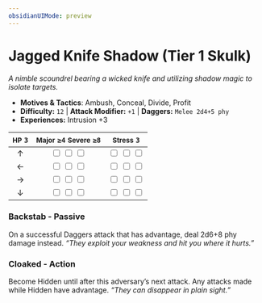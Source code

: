 ```yaml
---
obsidianUIMode: preview
---
```

# Jagged Knife Shadow (Tier 1 Skulk)

*A nimble scoundrel bearing a wicked knife and utilizing shadow magic to isolate targets.*

- **Motives & Tactics**: Ambush, Conceal, Divide, Profit
- **Difficulty:** `12` | **Attack Modifier:** `+1` | **Daggers:** `Melee 2d4+5 phy`
- **Experiences:** Intrusion +3

| <small>HP</small> `3` | <small>Major</small> `≥4` <small>Severe</small> `≥8` | <small>Stress</small> `3` |
|:-:|:-:|:-:|
| ↑ |  <input type="checkbox" unchecked id="f5f79732"> <input type="checkbox" unchecked id="07b036e4"> <input type="checkbox" unchecked id="46d4f80e"> |  <input type="checkbox" unchecked id="93fc673e"> <input type="checkbox" unchecked id="ca5973b7"> <input type="checkbox" unchecked id="55d057ac"> |
| ← |  <input type="checkbox" unchecked id="b3cf92d1"> <input type="checkbox" unchecked id="750adce0"> <input type="checkbox" unchecked id="a3a063c9"> |  <input type="checkbox" unchecked id="7740a5b1"> <input type="checkbox" unchecked id="e02da2ca"> <input type="checkbox" unchecked id="b39a864c"> |
| → |  <input type="checkbox" unchecked id="fa0817a0"> <input type="checkbox" unchecked id="25db9aeb"> <input type="checkbox" unchecked id="f8dc47c5"> |  <input type="checkbox" unchecked id="1e564430"> <input type="checkbox" unchecked id="15f57487"> <input type="checkbox" unchecked id="9c7a30d0"> |
| ↓ |  <input type="checkbox" unchecked id="45eca962"> <input type="checkbox" unchecked id="53d4a3fb"> <input type="checkbox" unchecked id="78bb33ef"> |  <input type="checkbox" unchecked id="b5b69a0b"> <input type="checkbox" unchecked id="ad595b9c"> <input type="checkbox" unchecked id="6fc1baab"> |

### Backstab - Passive

On a successful Daggers attack that has advantage, deal 2d6+8 phy damage instead. *“They exploit your weakness and hit you where it hurts.”*

### Cloaked - Action

Become Hidden until after this adversary’s next attack. Any attacks made while Hidden have advantage. *“They can disappear in plain sight.”*
